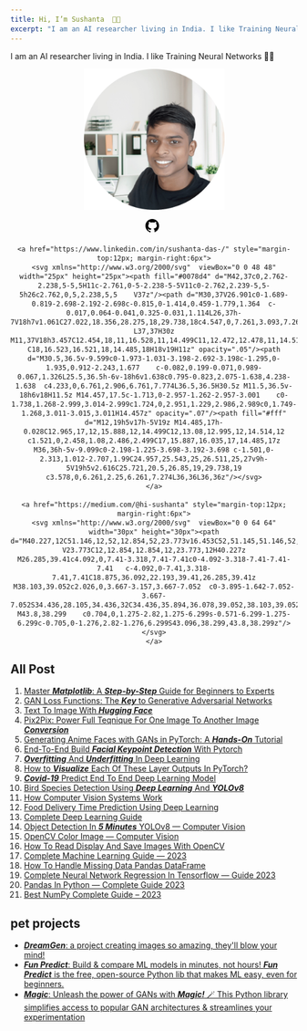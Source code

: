 ```yaml
---
title: Hi, I’m Sushanta  👋🏻
excerpt: "I am an AI researcher living in India. I like Training Neural Networks 🧠🤖."
---
```


I am an AI researcher living in India. I like Training Neural Networks 🧠🤖

<div align = "center" style="margin-right: 5px; margin-left:5px; margin-top:10px; margin-bottom:10px;">
    <img src="chi2.png" class = "center" width="50%" height="50%"/>
</div>


<div class="social-icon" align="center"> 
    <a href="https://github.com/hi-sushanta" style="margin-top:12px; margin-right:6px">
    <svg xmlns="http://www.w3.org/2000/svg"  viewBox="0 0 30 30" width="30px" height="30px">    <path d="M15,3C8.373,3,3,8.373,3,15c0,5.623,3.872,10.328,9.092,11.63C12.036,26.468,12,26.28,12,26.047v-2.051 c-0.487,0-1.303,0-1.508,0c-0.821,0-1.551-0.353-1.905-1.009c-0.393-0.729-0.461-1.844-1.435-2.526 c-0.289-0.227-0.069-0.486,0.264-0.451c0.615,0.174,1.125,0.596,1.605,1.222c0.478,0.627,0.703,0.769,1.596,0.769 c0.433,0,1.081-0.025,1.691-0.121c0.328-0.833,0.895-1.6,1.588-1.962c-3.996-0.411-5.903-2.399-5.903-5.098 c0-1.162,0.495-2.286,1.336-3.233C9.053,10.647,8.706,8.73,9.435,8c1.798,0,2.885,1.166,3.146,1.481C13.477,9.174,14.461,9,15.495,9 c1.036,0,2.024,0.174,2.922,0.483C18.675,9.17,19.763,8,21.565,8c0.732,0.731,0.381,2.656,0.102,3.594 c0.836,0.945,1.328,2.066,1.328,3.226c0,2.697-1.904,4.684-5.894,5.097C18.199,20.49,19,22.1,19,23.313v2.734 c0,0.104-0.023,0.179-0.035,0.268C23.641,24.676,27,20.236,27,15C27,8.373,21.627,3,15,3z"/></svg>
    </a>

    <a href="https://www.linkedin.com/in/sushanta-das-/" style="margin-top:12px; margin-right:6px">
    <svg xmlns="http://www.w3.org/2000/svg"  viewBox="0 0 48 48" width="25px" height="25px"><path fill="#0078d4" d="M42,37c0,2.762-2.238,5-5,5H11c-2.761,0-5-2.238-5-5V11c0-2.762,2.239-5,5-5h26c2.762,0,5,2.238,5,5	V37z"/><path d="M30,37V26.901c0-1.689-0.819-2.698-2.192-2.698c-0.815,0-1.414,0.459-1.779,1.364	c-0.017,0.064-0.041,0.325-0.031,1.114L26,37h-7V18h7v1.061C27.022,18.356,28.275,18,29.738,18c4.547,0,7.261,3.093,7.261,8.274	L37,37H30z M11,37V18h3.457C12.454,18,11,16.528,11,14.499C11,12.472,12.478,11,14.514,11c2.012,0,3.445,1.431,3.486,3.479	C18,16.523,16.521,18,14.485,18H18v19H11z" opacity=".05"/><path d="M30.5,36.5v-9.599c0-1.973-1.031-3.198-2.692-3.198c-1.295,0-1.935,0.912-2.243,1.677	c-0.082,0.199-0.071,0.989-0.067,1.326L25.5,36.5h-6v-18h6v1.638c0.795-0.823,2.075-1.638,4.238-1.638	c4.233,0,6.761,2.906,6.761,7.774L36.5,36.5H30.5z M11.5,36.5v-18h6v18H11.5z M14.457,17.5c-1.713,0-2.957-1.262-2.957-3.001	c0-1.738,1.268-2.999,3.014-2.999c1.724,0,2.951,1.229,2.986,2.989c0,1.749-1.268,3.011-3.015,3.011H14.457z" opacity=".07"/><path fill="#fff" d="M12,19h5v17h-5V19z M14.485,17h-0.028C12.965,17,12,15.888,12,14.499C12,13.08,12.995,12,14.514,12	c1.521,0,2.458,1.08,2.486,2.499C17,15.887,16.035,17,14.485,17z M36,36h-5v-9.099c0-2.198-1.225-3.698-3.192-3.698	c-1.501,0-2.313,1.012-2.707,1.99C24.957,25.543,25,26.511,25,27v9h-5V19h5v2.616C25.721,20.5,26.85,19,29.738,19	c3.578,0,6.261,2.25,6.261,7.274L36,36L36,36z"/></svg>
    </a>
  
    <a href="https://medium.com/@hi-sushanta" style="margin-top:12px; margin-right:6px">
    <svg xmlns="http://www.w3.org/2000/svg"  viewBox="0 0 64 64" width="30px" height="30px"><path d="M40.227,12C51.146,12,52,12.854,52,23.773v16.453C52,51.145,51.146,52,40.227,52H23.773C12.854,52,12,51.145,12,40.227	V23.773C12,12.854,12.854,12,23.773,12H40.227z M26.285,39.41c4.092,0,7.41-3.318,7.41-7.41c0-4.092-3.318-7.41-7.41-7.41	c-4.092,0-7.41,3.318-7.41,7.41C18.875,36.092,22.193,39.41,26.285,39.41z M38.103,39.052c2.026,0,3.667-3.157,3.667-7.052	c0-3.895-1.642-7.052-3.667-7.052S34.436,28.105,34.436,32C34.436,35.894,36.078,39.052,38.103,39.052z M43.8,38.299	c0.704,0,1.275-2.82,1.275-6.299s-0.571-6.299-1.275-6.299c-0.705,0-1.276,2.82-1.276,6.299S43.096,38.299,43.8,38.299z"/></svg>
    </a>
  
</div>

## All Post

1. [Master ***Matplotlib***: A ***Step-by-Step*** Guide for Beginners to Experts](https://sushantadev.hashnode.dev/matplotlib-complete-guide)
2. [GAN Loss Functions: The ***Key*** to Generative Adversarial Networks](https://sushantadev.hashnode.dev/gan-loss-functions-the-key-to-generative-adversarial-networks)
3. [Text To Image With ***Hugging Face***](https://sushantadev.hashnode.dev/text-to-image-with-hugging-face)
4. [Pix2Pix: Power Full Teqnique For One Image To Another Image ***Conversion***](https://sushantadev.hashnode.dev/pix2pix-power-full-teqnique-for-one-image-to-another-image-conversion)
5. [Generating Anime Faces with GANs in PyTorch: A ***Hands-On*** Tutorial](https://sushantadev.hashnode.dev/generating-anime-faces-gan)
6. [End-To-End Build ***Facial Keypoint Detection*** With Pytorch](https://sushantadev.hashnode.dev/facial-keypoint-detection-with-pytorch)
7. [***Overfitting*** And ***Underfitting*** In Deep Learning](https://sushantadev.hashnode.dev/overfitting-and-underfitting)
8. [How to ***Visualize*** Each Of These Layer Outputs In PyTorch?](https://sushantadev.hashnode.dev/how-to-visualize-each-of-these-layer-outputs-in-pytorch)
9. [***Covid-19*** Predict End To End Deep Learning Model](https://sushantadev.hashnode.dev/covid-19-deep-learning-model)
10. [Bird Species Detection Using ***Deep Learning*** And ***YOLOv8***](https://sushantadev.hashnode.dev/bird-species-detection-using-deep-learning-and-yolov8)
11. [How Computer Vision Systems Work](https://sushantadev.hashnode.dev/computer-vision-systems-work)
12. [Food Delivery Time Prediction Using Deep Learning](https://sushantadev.hashnode.dev/food-delivery-time-prediction-using-deep-learning)
13. [Complete Deep Learning Guide](https://sushantadev.hashnode.dev/complete-deep-learning-guide)
14. [Object Detection In ***5 Minutes*** YOLOv8 — Computer Vision](https://sushantadev.hashnode.dev/object-detection-in-5-minutes-yolov8-computer-vision)
15. [OpenCV Color Image — Computer Vision](https://sushantadev.hashnode.dev/opencv-color-image)
16. [How To Read Display And Save Images With OpenCV](https://sushantadev.hashnode.dev/read-display-and-save-images-with-opencv)
17. [Complete Machine Learning Guide — 2023](https://sushantadev.hashnode.dev/complete-machine-learning-guide)
18. [How To Handle Missing Data Pandas DataFrame](https://sushantadev.hashnode.dev/how-to-handle-missing-data-pandas-dataframe)
19. [Complete Neural Network Regression In Tensorflow — Guide 2023](https://sushantadev.hashnode.dev/neural-network-regression-in-tensorflow-guide)
20. [Pandas In Python — Complete Guide 2023](https://sushantadev.hashnode.dev/pandas-in-python-complete-guide)
21. [Best NumPy Complete Guide – 2023](https://sushantadev.hashnode.dev/numpy-complete-guide)

## pet projects
* [***DreamGen***: a project creating images so amazing, they'll blow your mind!](https://github.com/hi-sushanta/DreamGen)
* [***Fun Predict***: Build & compare ML models in  minutes, not hours! ***Fun Predict*** is the free, open-source Python lib that makes ML easy, even for beginners.](https://github.com/hi-sushanta/funpredict)
* [***Magic***: Unleash the power of GANs with ***Magic!*** 🪄 This Python library simplifies access to popular GAN architectures & streamlines your experimentation](https://github.com/hi-sushanta/magic)
